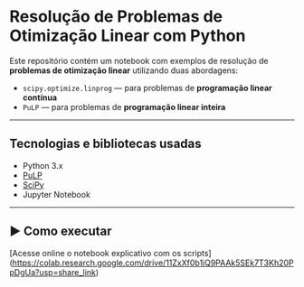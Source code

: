 # Resolução de Problemas de Otimização Linear com Python

Este repositório contém um notebook com exemplos de resolução de **problemas de otimização linear** utilizando duas abordagens:

-  `scipy.optimize.linprog` — para problemas de **programação linear contínua**
-  `PuLP` — para problemas de **programação linear inteira**

---

## Tecnologias e bibliotecas usadas

- Python 3.x
- [PuLP](https://coin-or.github.io/pulp/)
- [SciPy](https://docs.scipy.org/doc/scipy/reference/generated/scipy.optimize.linprog.html)
- Jupyter Notebook

---

## ▶️ Como executar
[Acesse online o notebook explicativo com os scripts]
(https://colab.research.google.com/drive/11ZxXf0b1iQ9PAAk5SEk7T3Kh20PpDgUa?usp=share_link)
